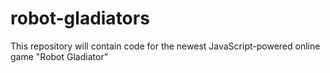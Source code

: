 # robot-gladiators
This repository will contain code for the newest JavaScript-powered online game "Robot Gladiator"
